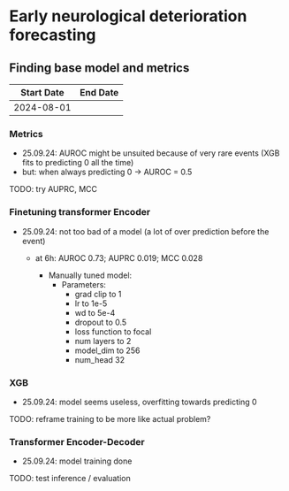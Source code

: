 # Early neurological deterioration forecasting

## Finding base model and metrics

| Start Date |End Date  |
|------------|----------|
| 2024-08-01 ||

### Metrics
- 25.09.24: AUROC might be unsuited because of very rare events (XGB fits to predicting 0 all the time)
- but: when always predicting 0 -> AUROC = 0.5

TODO: try AUPRC, MCC

### Finetuning transformer Encoder

- 25.09.24: not too bad of a model (a lot of over prediction before the event)
  - at 6h: AUROC 0.73; AUPRC 0.019; MCC 0.028

    - Manually tuned model:
      - Parameters:
        - grad clip to 1
        - lr to 1e-5
        - wd to 5e-4
        - dropout to 0.5
        - loss function to focal
        - num layers to 2
        - model_dim to 256
        - num_head 32

### XGB

- 25.09.24: model seems useless, overfitting towards predicting 0

TODO: reframe training to be more like actual problem?


### Transformer Encoder-Decoder

- 25.09.24: model training done

TODO: test inference / evaluation 